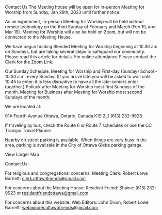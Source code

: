 Contact Us
The Meeting house will be open for in-person Meeting for Worship from Sunday, Jan 29th, 2023 until further notice.

As an experiment, in-person Meeting for Worship will be held without remote technology on the third Sunday of February and March (Feb 19, and Mar 19).  Meeting for Worship will also be held on Zoom, but will not be connected to the Meeting House.

We have begun holding Blended Meeting for Worship beginning at 10:30 am on Sundays, but are taking several steps to safeguard our community.  Please read this article for details. For online attendance Please contact the Clerk for the Zoom Link.   

Our Sunday Schedule:  Meeting for Worship and First-day (Sunday) School - 10:30 a.m. every Sunday. (If you arrive late you will be asked to wait until 10:45 to enter:  it is less disruptive to have all the late-comers enter together.) Potluck after Meeting for Worship most first Sundays of the month. Meeting for Business after Meeting for Worship most second Sundays of the month.

We are located at:

91A Fourth Avenue
Ottawa, Ontario, Canada K1S 2L1
(613) 232-9923

If traveling by bus, check the  Route 6 or Route 7 schedules or use the OC Transpo Travel Planner

Nearby on street parking is available.  When things are very busy in the area, parking is available in the City of Ottawa Glebe parking garage.

 	

View Larger Map

Contact Us:

For religious and congregational concerns:
   Meeting Clerk: Robert Lowe Barnett:  clerk.ottawafriends@gmail.com

For concerns about the Meeting House:
   Resident Friend: Shaine: (613) 232-9923 or  residentfriendottawa@gmail.com

For concerns about this website:
   Web Editors: John Dixon, Robert Lowe Barnett: webminder.ottawafriends@gmail.com
